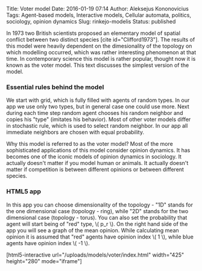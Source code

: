 Title: Voter model
Date: 2016-01-19 07:14
Author: Aleksejus Kononovicius
Tags: Agent-based models, Interactive models, Cellular automata, politics, sociology, opinion dynamics
Slug: rinkejo-modelis
Status: published

In 1973 two British scientists
proposed an elementary model of spatial conflict between two distinct
species \[cite id="Clifford1973"\]. The results of this model were
heavily dependent on the dimesionality of the topology on which
modelling occurred, which was rather interesting phenomenon at that
time. In contemporary science this model is rather popular, thought now
it is known as the voter model. This text discusses the simplest version
of the model.<!--more-->

### Essential rules behind the model

We start with grid, which is fully filled with agents of random types.
In our app we use only two types, but in general case one could use
more. Next during each time step random agent chooses his random
neighbor and copies his "type" (imitates his behavior). Most of other
voter models differ in stochastic rule, which is used to select random
neighbor. In our app all immediate neighbors are chosen with equal
probability.

Why this model is referred to as the voter model? Most of the more
sophisticated applications of this model consider opinion dynamics. It
has becomes one of the iconic models of opinion dynamics in sociology.
It actually doesn't matter if you model human or animals. It actually
doesn't matter if competition is between different opinions or between
different species.

### HTML5 app

In this app you can choose dimensionality of the topology - "1D" stands
for the one dimensional case (topology - ring), while "2D" stands for
the two dimensional case (topology - torus). You can also set the
probability that agent will start being of "red" type, \\\(  p\_r \\\).
On the right hand side of the app you will see a graph of the mean
opinion. While calculating mean opinion it is assumed that "red" agents
have opinion index \\\(  1 \\\), while blue agents have opinion index
\\\(  -1 \\\).

[html5-interactive
url="/uploads/models/voter/index.html" width="425"
height="280" mode="iframe"]
